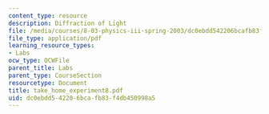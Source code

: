 ```yaml
---
content_type: resource
description: Diffraction of Light
file: /media/courses/8-03-physics-iii-spring-2003/dc0ebdd542206bcafb83f4db450998a5_take_home_experiment8.pdf
file_type: application/pdf
learning_resource_types:
- Labs
ocw_type: OCWFile
parent_title: Labs
parent_type: CourseSection
resourcetype: Document
title: take_home_experiment8.pdf
uid: dc0ebdd5-4220-6bca-fb83-f4db450998a5
---
```

